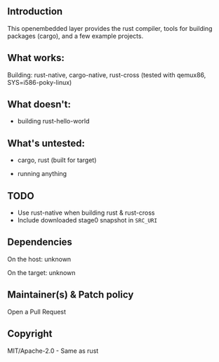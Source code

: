 ## Introduction

This openembedded layer provides the rust compiler, tools for building packages
(cargo), and a few example projects.

## What works:

 Building:
	 rust-native, cargo-native,
	 rust-cross (tested with qemux86, SYS=i586-poky-linux)

## What doesn't:

 - building rust-hello-world

## What's untested:

 - cargo, rust (built for target)

 - running anything

## TODO

 - Use rust-native when building rust & rust-cross
 - Include downloaded stage0 snapshot in `SRC_URI`

## Dependencies

On the host:
	unknown

On the target:
	unknown

## Maintainer(s) & Patch policy

Open a Pull Request

## Copyright

MIT/Apache-2.0 - Same as rust

